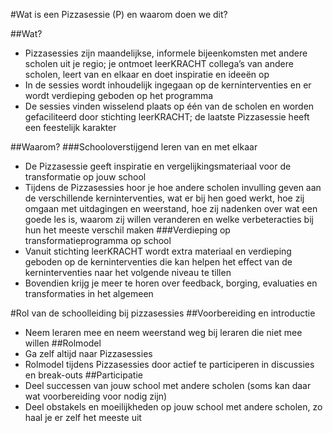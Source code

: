 #Wat is een Pizzasessie (P) en waarom doen we dit?

##Wat?
- Pizzasessies zijn maandelijkse, informele bijeenkomsten met andere scholen uit je regio; je ontmoet leerKRACHT collega’s van andere scholen, leert van en elkaar en doet inspiratie en ideeën op
- In de sessies wordt inhoudelijk ingegaan op de kerninterventies en er wordt verdieping geboden op het programma
- De sessies vinden wisselend plaats op één van de scholen en worden gefaciliteerd door stichting leerKRACHT; de laatste Pizzasessie heeft een feestelijk karakter

##Waarom?
###Schooloverstijgend leren van en met elkaar
- De Pizzasessie geeft inspiratie en vergelijkingsmateriaal voor de transformatie op jouw school
- Tijdens de Pizzasessies hoor je hoe andere scholen invulling geven aan de verschillende kerninterventies, wat er bij hen goed werkt, hoe zij omgaan met uitdagingen en weerstand, hoe zij nadenken over wat een goede les is, waarom zij willen veranderen en welke verbeteracties bij hun het meeste verschil maken
###Verdieping op transformatieprogramma op school
- Vanuit stichting leerKRACHT wordt extra materiaal en verdieping geboden op de kerninterventies die kan helpen het effect van de kerninterventies naar het volgende niveau te tillen
- Bovendien krijg je meer te horen over feedback, borging, evaluaties en transformaties in het algemeen

#Rol van de schoolleiding bij pizzasessies
##Voorbereiding en introductie
- Neem leraren mee en neem weerstand weg bij leraren die niet mee willen 
##Rolmodel
- Ga zelf altijd naar Pizzasessies
- Rolmodel tijdens Pizzasessies door actief te participeren in discussies en break-outs 
##Participatie
- Deel successen van jouw school met andere scholen (soms kan daar wat voorbereiding voor nodig zijn)
- Deel obstakels en moeilijkheden op jouw school met andere scholen, zo haal je er zelf het meeste uit


